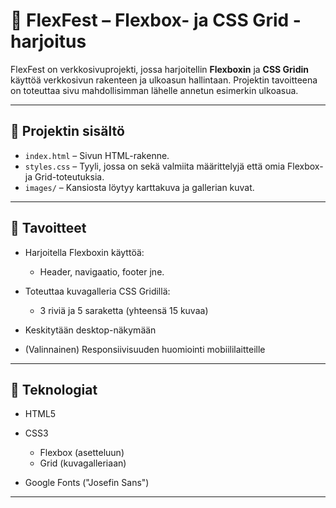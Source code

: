 # 🎉 FlexFest – Flexbox- ja CSS Grid -harjoitus

FlexFest on verkkosivuprojekti, jossa harjoitellin **Flexboxin** ja **CSS Gridin** käyttöä verkkosivun rakenteen ja ulkoasun hallintaan. Projektin tavoitteena on toteuttaa sivu mahdollisimman lähelle annetun esimerkin ulkoasua.

---

## 📂 Projektin sisältö

- `index.html` – Sivun HTML-rakenne.
- `styles.css` – Tyyli, jossa on sekä valmiita määrittelyjä että omia Flexbox- ja Grid-toteutuksia.
- `images/` – Kansiosta löytyy karttakuva ja gallerian kuvat.

---

## 🌟 Tavoitteet

- Harjoitella Flexboxin käyttöä:

  - Header, navigaatio, footer jne.

- Toteuttaa kuvagalleria CSS Gridillä:

  - 3 riviä ja 5 saraketta (yhteensä 15 kuvaa)

- Keskitytään desktop-näkymään
- (Valinnainen) Responsiivisuuden huomiointi mobiililaitteille

---

## 📅 Teknologiat

- HTML5
- CSS3

  - Flexbox (asetteluun)
  - Grid (kuvagalleriaan)

- Google Fonts ("Josefin Sans")

---
